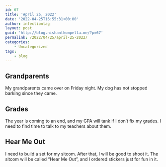 ```yaml
---
id: 67
title: 'April 25, 2022'
date: '2022-04-25T16:55:31+00:00'
author: infectiontag
layout: post
guid: 'http://blog.nishantkompella.me/?p=67'
permalink: /2022/04/25/april-25-2022/
categories:
    - Uncategorized
tags:
    - blog
---
```


## Grandparents

My grandparents came over on Friday night. My dog has not stopped barking since they came.

## Grades

The year is coming to an end, and my GPA will tank if I don’t fix my grades. I need to find time to talk to my teachers about them.

## Hear Me Out

I need to build a set for my sitcom. After that, I will be good to shoot it. The sitcom will be called “Hear Me Out”, and I ordered stickers just for fun in it.